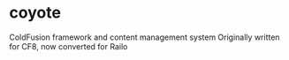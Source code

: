 coyote
======

ColdFusion framework and content management system
Originally written for CF8, now converted for Railo

